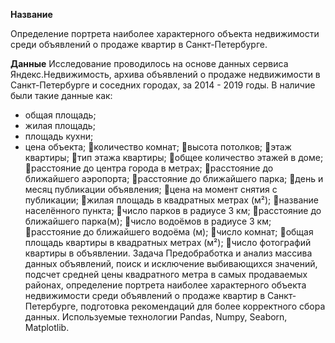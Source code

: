 **Название**

Определение портрета наиболее характерного объекта недвижимости среди объявлений о продаже квартир в Санкт-Петербурге.

**Данные**
Исследование проводилось на основе данных сервиса Яндекс.Недвижимость, архива объявлений о продаже недвижимости в Санкт-Петербурге и соседних городах, за 2014  - 2019 годы. 
В наличие были такие данные как: 

- общая площадь; 
- жилая площадь;
- площадь кухни;
- цена объекта;
количество комнат;
высота потолков;
этаж квартиры;
тип этажа квартиры;
общее количество этажей в доме;
расстояние до центра города в метрах;
расстояние до ближайшего аэропорта;
расстояние до ближайшего парка;
день и месяц публикации объявления; 
цена на момент снятия с публикации; 
жилая площадь в квадратных метрах (м²); 
название населённого пункта; 
число парков в радиусе 3 км; 
расстояние до ближайшего парка(м); 
число водоёмов в радиусе 3 км; 
расстояние до ближайшего водоёма (м);
число комнат; 
общая площадь квартиры в квадратных метрах (м²); 
число фотографий квартиры в объявлении. 
Задача
Предобработка и анализ массива данных объявлений, поиск и исключение выбивающихся значений, подсчет средней цены квадратного метра в самых продаваемых районах,  определение портрета наиболее характерного объекта недвижимости среди объявлений о продаже квартир в Санкт-Петербурге, подготовка рекомендаций для более корректного сбора данных. 
Используемые технологии
Pandas, Numpy, Seaborn, Matplotlib.
